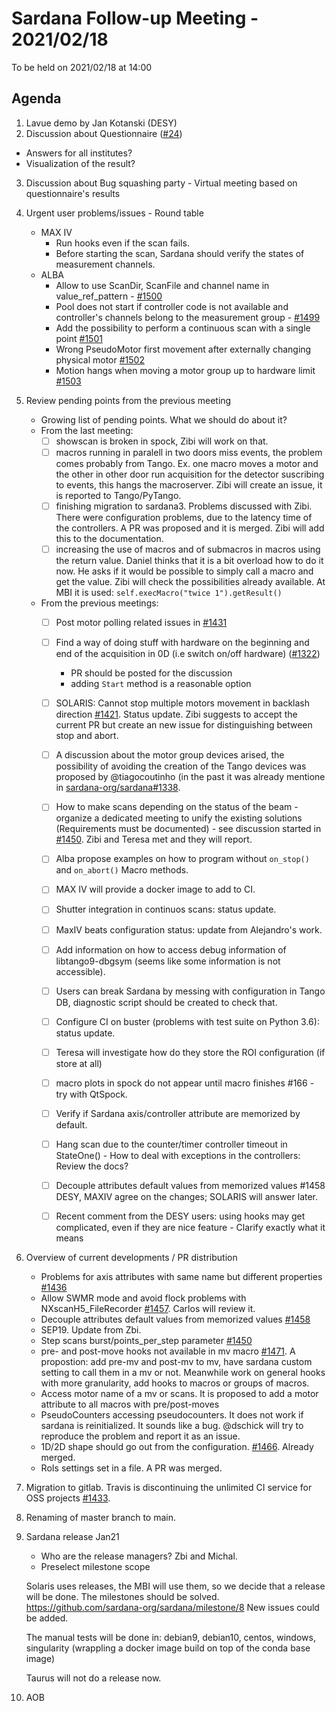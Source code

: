 # Sardana Follow-up Meeting - 2021/02/18

To be held on 2021/02/18 at 14:00

## Agenda

1. Lavue demo by Jan Kotanski (DESY)
2. Discussion about Questionnaire ([#24](https://github.com/sardana-org/sardana-followup/issues/24))
  - Answers for all institutes?
  - Visualization of the result?
3. Discussion about Bug squashing party - Virtual meeting based on questionnaire's results
4. Urgent user problems/issues - Round table
    - MAX IV
        - Run hooks even if the scan fails.
        - Before starting the scan, Sardana should verify the states of measurement channels.
    - ALBA
        - Allow to use ScanDir, ScanFile and channel name in value_ref_pattern - [#1500](https://github.com/sardana-org/sardana/issues/1500)
        - Pool does not start if controller code is not available and controller's channels belong to the measurement group - [#1499](https://github.com/sardana-org/sardana/issues/1499)
        - Add the possibility to perform a continuous scan with a single point [#1501](https://github.com/sardana-org/sardana/issues/1501)
        - Wrong PseudoMotor first movement after externally changing physical motor [#1502](https://github.com/sardana-org/sardana/issues/1502)
        - Motion hangs when moving a motor group up to hardware limit [#1503](https://github.com/sardana-org/sardana/issues/1503)
5. Review pending points from the previous meeting
    - Growing list of pending points. What we should do about it?
    - From the last meeting:
        - [ ] showscan is broken in spock, Zibi will work on that.
        - [ ] macros running in paralell in two doors miss events, the problem comes probably from    Tango. Ex. one macro moves a motor and the other in other door run acquisition for the detector suscribing to events, this hangs the macroserver. Zibi will create an issue, it is reported to Tango/PyTango.
        - [ ] finishing migration to sardana3. Problems discussed with Zibi. There were configuration problems, due to the latency time of the controllers. A PR was proposed and it is merged. Zibi will add this to the documentation.
        - [ ] increasing the use of macros and of submacros in macros using the return value. Daniel thinks that it is a bit overload how to do it now. He asks if it would be possible to simply call a macro and get the value. Zibi will check the possibilities already available. At MBI it is used: `self.execMacro("twice 1").getResult()`
    - From the previous meetings:
        - [ ] Post motor polling related issues in [#1431](https://github.com/sardana-org/sardana/issues/1431)
        - [ ] Find a way of doing stuff with hardware on the beginning and end of the acquisition in 0D (i.e switch on/off hardware) ([#1322](https://github.com/sardana-org/sardana/issues/1322))
            - PR should be posted for the discussion
            - adding `Start` method is a reasonable option
        - [ ] SOLARIS: Cannot stop multiple motors movement in backlash direction [#1421](https://github.com/sardana-org/sardana/issues/1421). Status update. Zibi suggests to accept the current PR but create an new issue for distinguishing between stop and abort.
        - [ ] A discussion about the motor group devices arised, the possibility of avoiding the creation of the Tango devices was proposed by @tiagocoutinho (in the past it was already mentione in [sardana-org/sardana#1338](https://github.com/sardana-org/sardana/issues/1338#issuecomment-637646445).
        - [ ] How to make scans depending on the status of the beam - organize a dedicated meeting to unify the existing solutions (Requirements must be documented) - see discussion started in [#1450](https://github.com/sardana-org/sardana/issues/1450). Zibi and Teresa met and they will report.
        - [ ] Alba propose examples on how to program without `on_stop()` and `on_abort()` Macro methods.
        - [ ] MAX IV will provide a docker image to add to CI.
        - [ ] Shutter integration in continuos scans: status update.
        - [ ] MaxIV beats configuration status: update from  Alejandro's work.
        - [ ] Add information on how to access debug information of libtango9-dbgsym (seems like some information is not accessible).
        - [ ] Users can break Sardana by messing with configuration in Tango DB, diagnostic script should be created to check that.
        - [ ] Configure CI on buster (problems with test suite on Python 3.6): status update.
        - [ ] Teresa will investigate how do they store the ROI configuration (if store at all)
        - [ ]   macro plots in spock do not appear until macro finishes #166 - try with QtSpock.
        - [ ] Verify if Sardana axis/controller attribute are memorized by default.
        - [ ] Hang scan due to the counter/timer controller timeout in StateOne() - How to deal with exceptions in the controllers: Review the docs?
        - [ ] Decouple attributes default values from memorized values #1458
            DESY, MAXIV agree on the changes; SOLARIS will answer later.
        - [ ] Recent comment from the DESY users: using hooks may get complicated, even if they
        are nice feature - Clarify exactly what it means


6. Overview of current developments / PR distribution
    - Problems for axis attributes with same name but different properties [#1436](https://github.com/sardana-org/sardana/issues/1436)
    - Allow SWMR mode and avoid flock problems with NXscanH5_FileRecorder [#1457](https://github.com/sardana-org/sardana/issues/1457). Carlos will review it.
    - Decouple attributes default values from memorized values [#1458](https://github.com/sardana-org/sardana/issues/1458)
    - SEP19. Update from Zbi.
    - Step scans burst/points_per_step parameter [#1450](https://github.com/sardana-org/sardana/issues/1450)
    - pre- and post-move hooks not available in mv macro [#1471](https://github.com/sardana-org/sardana/issues/1471). A propostion: add pre-mv and post-mv to mv, have sardana custom setting to  call them in a mv or not.
      Meanwhile work on general hooks with more granularity, add hooks to macros or groups of macros.
    - Access motor name of a mv or scans.
      It is proposed to add a motor attribute to all macros with pre/post-moves
    - PseudoCounters accessing pseudocounters.
      It does not work if sardana is reinitialized. It sounds like a bug.
      @dschick will try to reproduce the problem and report it as an issue.
    - 1D/2D shape should go out from the configuration. [#1466](https://github.com/sardana-org/sardana/pull/1466/files#diff-b4dc204bf8202495936aa3777355984035597d4d9da04f35dbe9342c312782a5R666). Already merged.
    - RoIs settings set in a file. A PR was merged.


7. Migration to gitlab. Travis is discontinuing the unlimited CI service for OSS projects [#1433](https://github.com/sardana-org/sardana/issues/1433).

8. Renaming of master branch to main.

9. Sardana release Jan21
   - Who are the release managers? Zbi and Michal.
   - Preselect milestone scope

   Solaris uses releases, the MBI will use them, so we decide that a release will be done.
   The milestones should be solved.
   https://github.com/sardana-org/sardana/milestone/8
   New issues could be added.

   The manual tests will be done in:
   debian9, debian10, centos, windows, singularity (wrappling a docker image build on top of the conda base image)

   Taurus will not do a release now.


10. AOB

